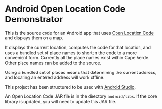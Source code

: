 Android Open Location Code Demonstrator
=======================================

This is the source code for an Android app that uses
[Open Location Code](https://maps.google.com/pluscodes/) and displays them on a
map.

It displays the current location, computes the code for that location, and uses
a bundled set of place names to shorten the code to a more convenient form.
Currently all the place names exist within Cape Verde. Other place names can be
added to the source.

Using a bundled set of places means that determining the current address, and
locating an entered address will work offline.

This project has been structured to be used with
[Android Studio](https://developer.android.com/studio/index.html).

An Open Location Code JAR file is in the directory `android/libs`. If the core library
is updated, you will need to update this JAR file.
